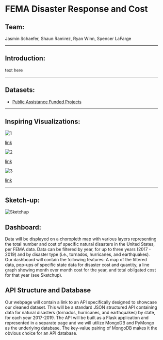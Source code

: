 # FEMA Disaster Response and Cost

## Team:

Jasmin Schaefer, Shaun Ramirez, Ryan Winn, Spencer LaFarge

---

## Introduction:

text here

---

## Datasets:
* [Public Assistance Funded Projects](https://www.fema.gov/api/open/v1/PublicAssistanceFundedProjectsDetails.csv)
---

## Inspiring Visualizations:

![1](https://github.com/ryanwinn33/project2/blob/jasminwork/RAW%20Data/Images/1%20visualization.png?raw=true)

[link](http://fema.maps.arcgis.com/apps/webappviewer/index.html?id=9dd1376492c7418dbc57172cbaaaef68)

![2](https://github.com/ryanwinn33/project2/blob/jasminwork/RAW%20Data/Images/2%20visualization.png?raw=true)

[link](https://www.fema.gov/data-visualization-public-assistance-program-summary-obligations)

![3](https://github.com/ryanwinn33/project2/blob/jasminwork/RAW%20Data/Images/3%20visualization.jpg?raw=true)

[link](https://ourworldindata.org/natural-disasters#link-between-poverty-and-deaths-from-natural-disasters)

---

## Sketch-up:

![Sketchup](https://github.com/ryanwinn33/project2/blob/jasminwork/RAW%20Data/Images/Sketchup.png?raw=true)


## <insert Intro here>


## Dashboard:
Data will be displayed on a choropleth map with various layers representing the total number and cost of specific natural disasters in the United States, per FEMA data. Data can be filtered by year, for up to three years (2017 - 2019) and by disaster type (i.e., tornados, hurricanes, and earthquakes). Our dashboard will contain the following features: A map of the filtered data, pop-ups of specific state data for disaster cost and quantity, a line graph showing month over month cost for the year, and total obligated cost for that year (see Sketchup).

## API Structure and Database
Our webpage will contain a link to an API specifically designed to showcase our cleaned dataset. This will be a standard JSON structured API containing data for natural disasters (tornados, hurricanes, and earthquakes) by state, for each year 2017-2019. The API will be built as a Flask application and represented in a separate page and we will utilize MongoDB and PyMongo as the underlying database. The key-value pairing of MongoDB makes it the obvious choice for an API database.
